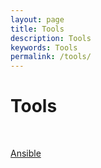 ```yaml
---
layout: page
title: Tools
description: Tools
keywords: Tools
permalink: /tools/
---
```


# Tools

<br/>

[Ansible](/tools/ansible/)
